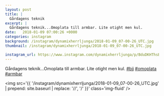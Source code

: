 ```yaml
---
layout: post
title: |
  Gårdagens teknik
excerpt: |
  Gårdagens teknik...Omoplata till armbar. Lite otight men kul.   
date:   2018-01-09 07:00:26 +0000
categories: instagram
background: /instagram/dynamixherrljunga/2018-01-09_07-00-26_UTC.jpg
thumbnail: /instagram/dynamixherrljunga/2018-01-09_07-00-26_UTC.jpg

instagram_url: https://www.instagram.com/dynamixherrljunga/p/BduDKHThsB6
---
```

Gårdagens teknik...Omoplata till armbar. Lite otight men kul. [#bjj](https://www.instagram.com/explore/tags/bjj/) [#omoplata](https://www.instagram.com/explore/tags/omoplata/) [#armbar](https://www.instagram.com/explore/tags/armbar/)



<img src='{{ '/instagram/dynamixherrljunga/2018-01-09_07-00-26_UTC.jpg' | prepend: site.baseurl | replace: '//', '/' }}' class='img-fluid' />
